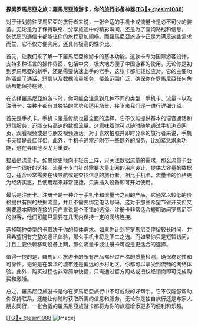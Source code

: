 **探索罗馬尼亞之旅：羅馬尼亞旅游卡，你的旅行必备神器[[TG💪+ @esim1088](https://t.me/s/esim1088)]**

对于计划前往罗馬尼亞的旅行者来说，一张合适的手机卡或流量卡是必不可少的装备。无论是为了保持联络、分享旅途中的精彩瞬间，还是为了查询路线和信息，一张优质的通信卡都能让你的旅程更加顺畅。而羅馬尼亞旅游卡正是为满足这些需求而生，它不仅方便实用，还具有极高的性价比。

首先，让我们来了解一下羅馬尼亞旅游卡的基本功能。这款卡专为国际游客设计，支持多种语言的操作界面，包括中文，极大地方便了中国游客的使用。无论你是初到罗馬尼亞的新手，还是需要快速上手的老手，这张卡都能轻松应对。它的主要功能涵盖了通话、短信以及数据流量服务，覆盖范围广泛，确保你在罗馬尼亞任何角落都能保持在线。

在选择羅馬尼亞旅游卡时，你可能会注意到几种不同的类型：手机卡、流量卡以及注册卡。每种卡都有其独特的优势和适用场景，接下来我们逐一进行详细介绍。

首先是手机卡。手机卡是最传统也最全面的选择，它不仅能提供基本的语音通话和短信服务，还能支持高速的数据流量。这意味着你可以随时随地通过手机浏览网页、观看视频或是与朋友视频通话。对于喜欢拍照并即时分享的旅行者来说，手机卡无疑是最佳伴侣。此外，手机卡通常还附带一些额外的服务，比如紧急求助功能，这在异国他乡尤为重要。

接着是流量卡。如果你更倾向于轻装上阵，只关注数据流量的需求，那么流量卡会是一个很好的选择。流量卡专门针对需要大量上网的用户设计，提供大容量的数据包，适合经常需要在线导航或是查找信息的旅行者。相比手机卡，流量卡的价格更为经济实惠，且使用起来非常便捷，只需插入设备即可开始使用。

最后是注册卡。注册卡是一种介于手机卡和流量卡之间的产品，它通常以较低的价格提供有限的数据流量，并且不需要绑定电话号码。这对于那些希望节省开支但又需要基本网络连接的用户来说是个不错的选择。注册卡非常适合短期访问罗馬尼亞的游客，他们可能只需要在几天内保持一定的网络连接。

选择哪种类型的卡取决于你的具体需求。如果你计划在罗馬尼亞停留较长时间，并且希望拥有完整的通讯体验，那么手机卡将是不二之选。而如果你只是短暂访问，并且主要依赖移动设备上网，那么流量卡或注册卡可能是更适合的选择。

值得一提的是，羅馬尼亞旅游卡的所有产品都经过严格的质量检测，确保稳定性和可靠性。无论是在繁华的城市还是偏远的乡村地区，你都可以享受到流畅的网络体验。此外，购买过程也非常简单快捷，只需通过官方网站或授权经销商即可完成购买和激活。

总之，羅馬尼亞旅游卡是你在罗馬尼亞旅行中不可或缺的好帮手。它不仅能够帮助你保持联系，还能让你随时获取所需的信息和服务。无论你是独自旅行还是与家人朋友同行，一张合适的羅馬尼亞旅游卡都将为你的旅程增添更多的便利和乐趣。

[[TG💪+ @esim1088](https://t.me/s/esim1088) ![Image](https://i.postimg.cc/4NQfJmqS/Snipaste-2025-05-13-00-14-12.png)]